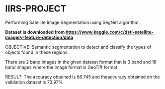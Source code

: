 # IIRS-PROJECT

Performing Satellite Image Segmentation using SegNet algorithm.

**Dataset is downloaded from https://www.kaggle.com/c/dstl-satellite-imagery-feature-detection/data**

OBJECTIVE:  Semantic segmentation to detect and classify the types of objects found in these regions. 

There are 2 band images in the given dataset format that is 3 band and 16 band images where the image format is GeoTiff format

RESULT: The accuracy obtained is 66.745 and theaccuracy obtained on the validation dataset is 73.97%
